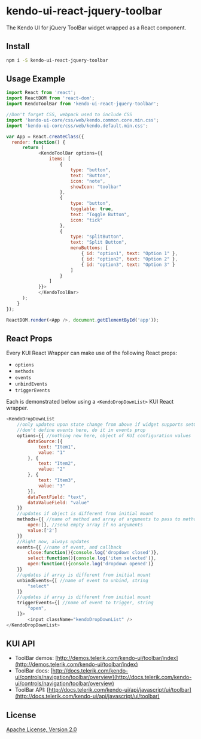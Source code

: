# kendo-ui-react-jquery-toolbar

The Kendo UI for jQuery ToolBar widget wrapped as a React component.

## Install

```bash
npm i -S kendo-ui-react-jquery-toolbar
```

## Usage Example

```javascript
import React from 'react';
import ReactDOM from 'react-dom';
import KendoToolBar from 'kendo-ui-react-jquery-toolbar';

//Don't forget CSS, webpack used to include CSS
import 'kendo-ui-core/css/web/kendo.common.core.min.css';
import 'kendo-ui-core/css/web/kendo.default.min.css';

var App = React.createClass({
  render: function() {
	  return (
			<KendoToolBar options={{
				items: [
					{
						type: "button",
						text: "Button",
						icon: "note",
						showIcon: "toolbar"
					},
					{
						type: "button",
						togglable: true,
						text: "Toggle Button",
						icon: "tick"
					},
					{
						type: "splitButton",
						text: "Split Button",
						menuButtons: [
							{ id: "option1", text: "Option 1" },
							{ id: "option2", text: "Option 2" },
							{ id: "option3", text: "Option 3" }
						]
					}
				]
			}}>
			</KendoToolBar>
	  );
	}
});

ReactDOM.render(<App />, document.getElementById('app'));
```

## React Props

Every KUI React Wrapper can make use of the following React props:

* `options`
* `methods`
* `events`
* `unbindEvents`
* `triggerEvents`

Each is demonstrated below using a `<KendoDropDownList>` KUI React wrapper.

```javascript
<KendoDropDownList
	//only updates upon state change from above if widget supports setOptions()
	//don't define events here, do it in events prop
	options={{ //nothing new here, object of KUI configuration values
		dataSource:[{
			text: "Item1",
			value: "1"
		}, {
			text: "Item2",
			value: "2"
		}, {
			text: "Item3",
			value: "3"
		}],
		dataTextField: "text",
		dataValueField: "value"
	}}
	//updates if object is different from initial mount
	methods={{ //name of method and array of arguments to pass to method
		open:[], //send empty array if no arguments
		value:['2']
	}}
	//Right now, always updates
	events={{ //name of event, and callback
		close:function(){console.log('dropdown closed')},
		select:function(){console.log('item selected')},
		open:function(){console.log('dropdown opened')}
	}}
	//updates if array is different from initial mount
	unbindEvents={[ //name of event to unbind, string
		"select"
	]}
	//updates if array is different from initial mount
	triggerEvents={[ //name of event to trigger, string
		"open",
	]}>
		<input className="kendoDropDownList" />
</KendoDropDownList>
```

## KUI API

* ToolBar demos: [http://demos.telerik.com/kendo-ui/toolbar/index](http://demos.telerik.com/kendo-ui/toolbar/index)
* ToolBar docs: [http://docs.telerik.com/kendo-ui/controls/navigation/toolbar/overview](http://docs.telerik.com/kendo-ui/controls/navigation/toolbar/overview)
* ToolBar API: [http://docs.telerik.com/kendo-ui/api/javascript/ui/toolbar](http://docs.telerik.com/kendo-ui/api/javascript/ui/toolbar)

## License

[Apache License, Version 2.0](http://www.apache.org/licenses/LICENSE-2.0)
